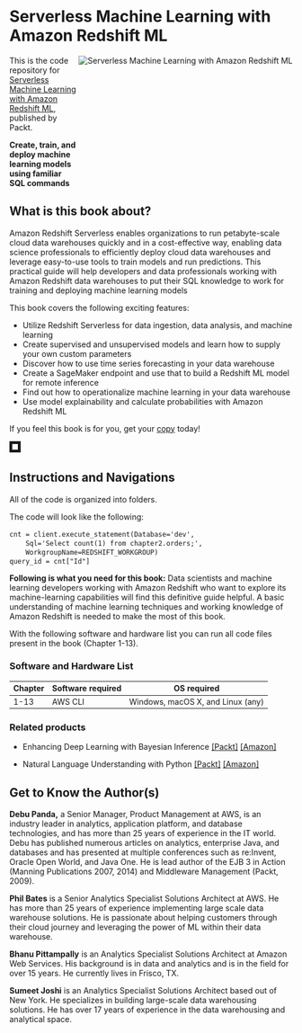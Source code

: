 # Serverless Machine Learning with Amazon Redshift ML

<a href="https://www.packtpub.com/product/serverless-machine-learning-with-amazon-redshift-ml/9781804619285"><img src="https://content.packt.com/B18714/cover_image_small.jpeg" alt="Serverless Machine Learning with Amazon Redshift ML" height="256px" align="right"></a>

This is the code repository for [Serverless Machine Learning with Amazon Redshift ML](https://www.packtpub.com/product/serverless-machine-learning-with-amazon-redshift-ml/9781804619285), published by Packt.

**Create, train, and deploy machine learning models using familiar SQL commands**

## What is this book about?

Amazon Redshift Serverless enables organizations to run petabyte-scale cloud data warehouses quickly and in a cost-effective way, enabling data science professionals to efficiently deploy cloud data warehouses and leverage easy-to-use tools to train models and run predictions. This practical guide will help developers and data professionals working with Amazon Redshift data warehouses to put their SQL knowledge to work for training and deploying machine learning models

This book covers the following exciting features: 
* Utilize Redshift Serverless for data ingestion, data analysis, and machine learning
* Create supervised and unsupervised models and learn how to supply your own custom parameters
* Discover how to use time series forecasting in your data warehouse
* Create a SageMaker endpoint and use that to build a Redshift ML model for remote inference
* Find out how to operationalize machine learning in your data warehouse
* Use model explainability and calculate probabilities with Amazon Redshift ML


If you feel this book is for you, get your [copy](https://www.amazon.in/Serverless-Machine-Learning-Amazon-Redshift/dp/1804619280/ref=sr_1_1?keywords=Serverless+Machine+Learning+with+Amazon+Redshift+ML&sr=8-1) today!

<a href="https://www.packtpub.com/product/serverless-machine-learning-with-amazon-redshift-ml/9781804619285"><img src="https://raw.githubusercontent.com/PacktPublishing/GitHub/master/GitHub.png" alt="https://www.packtpub.com/" border="5" /></a>

## Instructions and Navigations
All of the code is organized into folders.

The code will look like the following:
```
cnt = client.execute_statement(Database='dev',
    Sql='Select count(1) from chapter2.orders;',
    WorkgroupName=REDSHIFT_WORKGROUP)
query_id = cnt["Id"]
```

**Following is what you need for this book:**
Data scientists and machine learning developers working with Amazon Redshift who want to explore its machine-learning capabilities will find this definitive guide helpful. A basic understanding of machine learning techniques and working knowledge of Amazon Redshift is needed to make the most of this book.

With the following software and hardware list you can run all code files present in the book (Chapter 1-13).

### Software and Hardware List

| Chapter  | Software required                                                                    | OS required                        |
| -------- | -------------------------------------------------------------------------------------| -----------------------------------|
|  	1-13	   |   	AWS CLI | Windows, macOS X, and Linux (any) | 		


### Related products <Other books you may enjoy>
* Enhancing Deep Learning with Bayesian Inference  [[Packt]](https://www.packtpub.com/product/enhancing-deep-learning-with-bayesian-inference/9781803246888) [[Amazon]](https://www.amazon.in/Enhancing-Deep-Learning-Bayesian-Inference/dp/180324688X/ref=sr_1_1?keywords=Enhancing+Deep+Learning+with+Bayesian+Inference&sr=8-1)
  
* Natural Language Understanding with Python  [[Packt]](https://www.packtpub.com/product/natural-language-understanding-with-python/9781804613429) [[Amazon]](https://www.amazon.in/Natural-Language-Understanding-Python-comprehension-ebook/dp/B0BW9BRVH3/ref=sr_1_3?keywords=Natural+Language+Understanding+with+Python&sr=8-3)
  
## Get to Know the Author(s)
**Debu Panda,** a Senior Manager, Product Management at AWS, is an industry leader in analytics, application platform, and database technologies, and has more than 25 years of experience in the IT world. Debu has published numerous articles on analytics, enterprise Java, and databases and has presented at multiple conferences such as re:Invent, Oracle Open World, and Java One. He is lead author of the EJB 3 in Action (Manning Publications 2007, 2014) and Middleware Management (Packt, 2009).

**Phil Bates** is a Senior Analytics Specialist Solutions Architect at AWS. He has more than 25 years of experience implementing large scale data warehouse solutions. He is passionate about helping customers through their cloud journey and leveraging the power of ML within their data warehouse.

**Bhanu Pittampally** is an Analytics Specialist Solutions Architect at Amazon Web Services. His background is in data and analytics and is in the field for over 15 years. He currently lives in Frisco, TX.

**Sumeet Joshi** is an Analytics Specialist Solutions Architect based out of New York. He specializes in building large-scale data warehousing solutions. He has over 17 years of experience in the data warehousing and analytical space.

